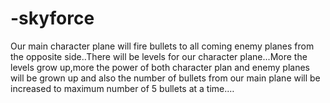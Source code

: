 # -skyforce
Our main character plane will fire bullets to all coming enemy planes from the opposite side..There will be levels for our character plane...More the levels grow up,more the power of both character plan and enemy planes will be grown up and also the number of bullets from our main plane will be increased to maximum number of 5 bullets at a time.… 
